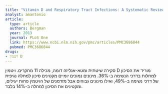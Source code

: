 ```yaml
---
title: "Vitamin D and Respiratory Tract Infections: A Systematic Review and Meta-Analysis of Randomized Controlled Trials"
analyst: amantonio
article:
  type: article
  authors: Bergman
  year: 2013
  journal: PLoS One
  link: https://www.ncbi.nlm.nih.gov/pmc/articles/PMC3686844
  pubmed: PMC3686844
drugs:
- ויטמין D
---
```


סקירה שיטתית ומטא-אנליזה דומה, מכילה 11 מחקרים. ויטמין D מוריד את הסיכון למחלות בדרכי הנשימה ב-36%. מינונים נמוכים יומיים מקטינים סיכון למחלה נגיפית של דרכי נשימה ב-49%, ואילו מינונים גבוהים אבל מזדמנים של הויטמין פחות יעילים, ומקטינים את הסיכון למחלה ב-14% בלבד.
